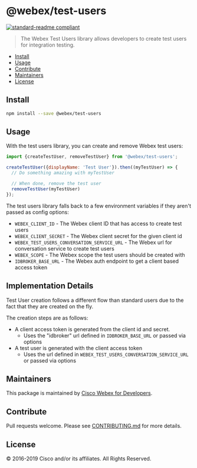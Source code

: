 # @webex/test-users

[![standard-readme compliant](https://img.shields.io/badge/readme%20style-standard-brightgreen.svg?style=flat-square)](https://github.com/RichardLitt/standard-readme)

> The Webex Test Users library allows developers to create test users for integration testing.

- [Install](#install)
- [Usage](#usage)
- [Contribute](#contribute)
- [Maintainers](#maintainers)
- [License](#license)

## Install

```bash
npm install --save @webex/test-users
```

## Usage

With the test users library, you can create and remove Webex test users:

```javascript
import {createTestUser, removeTestUser} from '@webex/test-users';

createTestUser({displayName: 'Test User'}).then((myTestUser) => {
  // Do something amazing with myTestUser

  // When done, remove the test user
  removeTestUser(myTestUser)
});
```

The test users library falls back to a few environment variables if they aren't passed as config options:

- `WEBEX_CLIENT_ID` - The Webex client ID that has access to create test users
- `WEBEX_CLIENT_SECRET` - The Webex client secret for the given client id
- `WEBEX_TEST_USERS_CONVERSATION_SERVICE_URL` - The Webex url for conversation service to create test users
- `WEBEX_SCOPE` - The Webex scope the test users should be created with
- `IDBROKER_BASE_URL` - The Webex auth endpoint to get a client based access token

## Implementation Details

Test User creation follows a different flow than standard users due to the fact that they are created on the fly.

The creation steps are as follows:

- A client access token is generated from the client id and secret.
  - Uses the "idbroker" url defined in `IDBROKER_BASE_URL` or passed via options
- A test user is generated with the client access token
  - Uses the url defined in `WEBEX_TEST_USERS_CONVERSATION_SERVICE_URL` or passed via options

## Maintainers

This package is maintained by [Cisco Webex for Developers](https://developer.webex.com/).

## Contribute

Pull requests welcome. Please see [CONTRIBUTING.md](https://github.com/webex/webex-js-sdk/blob/master/CONTRIBUTING.md) for more details.

## License

© 2016-2019 Cisco and/or its affiliates. All Rights Reserved.
